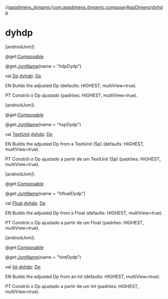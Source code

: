 //[appdimens_dynamic](../../../index.md)/[com.appdimens.dynamic.compose](../index.md)/[AppDimens](index.md)/[dyhdp](dyhdp.md)

# dyhdp

[androidJvm]\

@get:[Composable](https://developer.android.com/reference/kotlin/androidx/compose/runtime/Composable.html)

@get:[JvmName](https://kotlinlang.org/api/core/kotlin-stdlib/kotlin.jvm/-jvm-name/index.html)(name = &quot;hdpDydp&quot;)

val [Dp](https://developer.android.com/reference/kotlin/androidx/compose/ui/unit/Dp.html).[dyhdp](dyhdp.md): [Dp](https://developer.android.com/reference/kotlin/androidx/compose/ui/unit/Dp.html)

EN Builds the adjusted Dp (defaults: HIGHEST, multiView=true).

PT Constrói o Dp ajustado (padrões: HIGHEST, multiView=true).

[androidJvm]\

@get:[Composable](https://developer.android.com/reference/kotlin/androidx/compose/runtime/Composable.html)

@get:[JvmName](https://kotlinlang.org/api/core/kotlin-stdlib/kotlin.jvm/-jvm-name/index.html)(name = &quot;hspDydp&quot;)

val [TextUnit](https://developer.android.com/reference/kotlin/androidx/compose/ui/unit/TextUnit.html).[dyhdp](dyhdp.md): [Dp](https://developer.android.com/reference/kotlin/androidx/compose/ui/unit/Dp.html)

EN Builds the adjusted Dp from a TextUnit (Sp) (defaults: HIGHEST, multiView=true).

PT Constrói o Dp ajustado a partir de um TextUnit (Sp) (padrões: HIGHEST, multiView=true).

[androidJvm]\

@get:[Composable](https://developer.android.com/reference/kotlin/androidx/compose/runtime/Composable.html)

@get:[JvmName](https://kotlinlang.org/api/core/kotlin-stdlib/kotlin.jvm/-jvm-name/index.html)(name = &quot;hfloatDydp&quot;)

val [Float](https://kotlinlang.org/api/core/kotlin-stdlib/kotlin/-float/index.html).[dyhdp](dyhdp.md): [Dp](https://developer.android.com/reference/kotlin/androidx/compose/ui/unit/Dp.html)

EN Builds the adjusted Dp from a Float (defaults: HIGHEST, multiView=true).

PT Constrói o Dp ajustado a partir de um Float (padrões: HIGHEST, multiView=true).

[androidJvm]\

@get:[Composable](https://developer.android.com/reference/kotlin/androidx/compose/runtime/Composable.html)

@get:[JvmName](https://kotlinlang.org/api/core/kotlin-stdlib/kotlin.jvm/-jvm-name/index.html)(name = &quot;hintDydp&quot;)

val [Int](https://kotlinlang.org/api/core/kotlin-stdlib/kotlin/-int/index.html).[dyhdp](dyhdp.md): [Dp](https://developer.android.com/reference/kotlin/androidx/compose/ui/unit/Dp.html)

EN Builds the adjusted Dp from an Int (defaults: HIGHEST, multiView=true).

PT Constrói o Dp ajustado a partir de um Int (padrões: HIGHEST, multiView=true).
